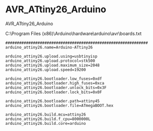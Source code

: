 # AVR_ATtiny26_Arduino
AVR_ATtiny26_Arduino


C:\Program Files (x86)\Arduino\hardware\arduino\avr\boards.txt

```
##############################################################
arduino_attiny26.name=Arduino-ATtiny26

arduino_attiny26.upload.using=usbtinyisp
arduino_attiny26.upload.protocol=stk500
arduino_attiny26.upload.maximum_size=2048
arduino_attiny26.upload.speed=19200

arduino_attiny26.bootloader.low_fuses=0xdf
arduino_attiny26.bootloader.high_fuses=0xca
arduino_attiny26.bootloader.unlock_bits=0x3F
arduino_attiny26.bootloader.lock_bits=0x0F

arduino_attiny26.bootloader.path=attiny45
arduino_attiny26.bootloader.file=ATmegaBOOT.hex

arduino_attiny26.build.mcu=attiny26
arduino_attiny26.build.f_cpu=8000000L
arduino_attiny26.build.core=arduino

```
